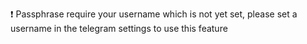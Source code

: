 ❗️ Passphrase require your username which is not yet set, please set a username in the telegram settings to use this feature